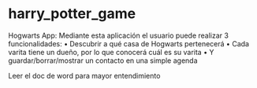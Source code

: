 # harry_potter_game
Hogwarts App:
Mediante esta aplicación el usuario puede realizar 3 funcionalidades:
•	Descubrir a qué casa de Hogwarts pertenecerá
•	Cada varita tiene un dueño, por lo que conocerá cuál es su varita
•	Y guardar/borrar/mostrar un contacto en una simple agenda

Leer el doc de word para mayor entendimiento
